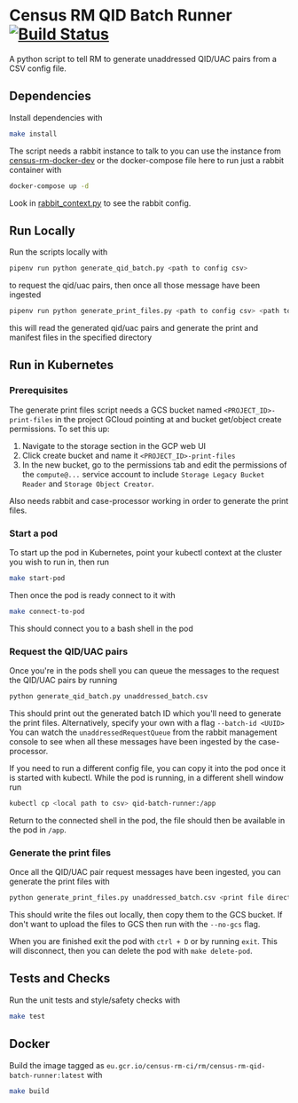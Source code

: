 # Census RM QID Batch Runner [![Build Status](https://travis-ci.com/ONSdigital/census-rm-qid-batch-runner.svg?branch=master)](https://travis-ci.com/ONSdigital/census-rm-qid-batch-runner)

A python script to tell RM to generate unaddressed QID/UAC pairs from a CSV config file.

## Dependencies

Install dependencies with 
```bash
make install
```

The script needs a rabbit instance to talk to you can use the instance from [census-rm-docker-dev]() or the docker-compose file here to run just a rabbit container with

```bash
docker-compose up -d
``` 

Look in [rabbit_context.py](/rabbit_context.py) to see the rabbit config.

## Run Locally
Run the scripts locally with

```bash
pipenv run python generate_qid_batch.py <path to config csv>
```

to request the qid/uac pairs, then once all those message have been ingested

```bash
pipenv run python generate_print_files.py <path to config csv> <path to output directory> --no-gcs
```

this will read the generated qid/uac pairs and generate the print and manifest files in the specified directory

## Run in Kubernetes

### Prerequisites
The generate print files script needs a GCS bucket named `<PROJECT_ID>-print-files` in the project GCloud pointing at and bucket get/object create permissions.
To set this up:

1. Navigate to the storage section in the GCP web UI
1. Click create bucket and name it `<PROJECT_ID>-print-files`
1. In the new bucket, go to the permissions tab and edit the permissions of the `compute@...` service account to include `Storage Legacy Bucket Reader` and `Storage Object Creator`.

Also needs rabbit and case-processor working in order to generate the print files.

### Start a pod
To start up the pod in Kubernetes, point your kubectl context at the cluster you wish to run in, then run
```bash
make start-pod
```

Then once the pod is ready connect to it with
```bash
make connect-to-pod
```
This should connect you to a bash shell in the pod

### Request the QID/UAC pairs
Once you're in the pods shell you can queue the messages to the request the QID/UAC pairs by running
```bash
python generate_qid_batch.py unaddressed_batch.csv
```

This should print out the generated batch ID which you'll need to generate the print files. Alternatively, specify your own with a flag `--batch-id <UUID>`
You can watch the `unaddressedRequestQueue` from the rabbit management console to see when all these messages have been ingested by the case-processor.

If you need to run a different config file, you can copy it into the pod once it is started with kubectl. 
While the pod is running, in a different shell window run
```bash
kubectl cp <local path to csv> qid-batch-runner:/app
```

Return to the connected shell in the pod, the file should then be available in the pod in `/app`.

### Generate the print files
Once all the QID/UAC pair request messages have been ingested, you can generate the print files with
```bash
python generate_print_files.py unaddressed_batch.csv <print file directory path> <batch ID>
```

This should write the files out locally, then copy them to the GCS bucket.
If don't want to upload the files to GCS then run with the `--no-gcs` flag.

When you are finished exit the pod with `ctrl + D` or by running `exit`. This will disconnect, then you can delete the pod with `make delete-pod`.


## Tests and Checks

Run the unit tests and style/safety checks with

```bash
make test
```

## Docker
Build the image tagged as `eu.gcr.io/census-rm-ci/rm/census-rm-qid-batch-runner:latest` with
```bash
make build
```
